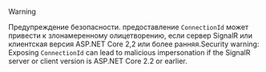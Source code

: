 > [!WARNING]
> <span data-ttu-id="26e94-101">Предупреждение безопасности. предоставление `ConnectionId` может привести к злонамеренному олицетворению, если сервер SignalR или клиентская версия ASP.NET Core 2,2 или более ранняя.</span><span class="sxs-lookup"><span data-stu-id="26e94-101">Security warning: Exposing `ConnectionId` can lead to malicious impersonation if the SignalR server or client version is ASP.NET Core 2.2 or earlier.</span></span>
